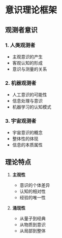 # 意识理论框架

## 观测者意识

### 1. 人类观测者
- 主观意识的产生
- 客观认知的形成
- 意识与测量的关系

### 2. 机器观测者
- 人工意识的可能性
- 信息处理与意识
- 机器学习的认知模式

### 3. 宇宙观测者
- 宇宙意识的概念
- 整体性的体现
- 信息的本质属性

## 理论特点

1. **主观性**
   - 意识的个体差异
   - 认知的相对性
   - 经验的唯一性

2. **涌现性**
   - 从量子到经典
   - 从物质到意识
   - 从局部到整体